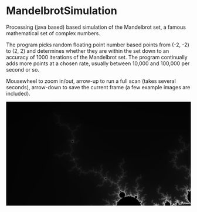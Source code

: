 # MandelbrotSimulation
Processing (java based) based simulation of the Mandelbrot set, a famous mathematical set of complex numbers.

The program picks random floating point number based points from (-2, -2) to (2, 2) and determines whether they are within the set down to an accuracy of 1000 iterations of the Mandelbrot set. The program continually adds more points at a chosen rate, usually between 10,000 and 100,000 per second or so.

Mousewheel to zoom in/out, arrow-up to run a full scan (takes several seconds), arrow-down to save the current frame (a few example images are included).

![Mandelbrot Image](Zoom/mdlbrt-005018.png)
